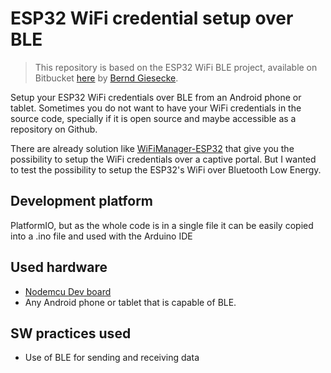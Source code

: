 # ESP32 WiFi credential setup over BLE

> This repository is based on the ESP32 WiFi BLE project, available on Bitbucket [here](https://bitbucket.org/beegee1962/esp32_wifi_ble_esp32.git) by [Bernd Giesecke](https://bitbucket.org/beegee1962/).

Setup your ESP32 WiFi credentials over BLE from an Android phone or tablet.
Sometimes you do not want to have your WiFi credentials in the source code, specially if it is open source and maybe accessible as a repository on Github.

There are already solution like [WiFiManager-ESP32](https://github.com/zhouhan0126/WIFIMANAGER-ESP32) that give you the possibility to setup the WiFi credentials over a captive portal. But I wanted to test the possibility to setup the ESP32's WiFi over Bluetooth Low Energy.    

## Development platform
PlatformIO, but as the whole code is in a single file it can be easily copied into a .ino file and used with the Arduino IDE

## Used hardware
- [Nodemcu Dev board](https://naylampmechatronics.com/espressif-esp/384-nodemcu-32-30-pin-esp32-wifi.html)		
- Any Android phone or tablet that is capable of BLE.

## SW practices used
- Use of BLE for sending and receiving data
